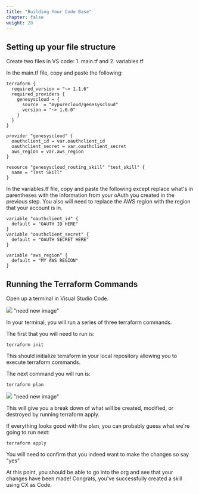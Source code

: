 ```yaml
---
title: "Building Your Code Base"
chapter: false
weight: 20
---
```


## Setting up your file structure

Create two files in VS code: 1. main.tf and 2. variables.tf

In the main.tf file, copy and paste the following: 

```
terraform {
  required_version = "~> 1.1.6"
  required_providers {
    genesyscloud = {
      source  = "mypurecloud/genesyscloud"
      version = "~> 1.0.0"
    }
  }
}

provider "genesyscloud" {
  oauthclient_id = var.oauthclient_id
  oauthclient_secret = var.oauthclient_secret
  aws_region = var.aws_region
}

resource "genesyscloud_routing_skill" "test_skill" {
  name = "Test Skill"
}

```
In the variables.tf file, copy and paste the following except replace what's in parentheses with the information from your oAuth you created in the previous step. You also will need to replace the AWS region with the region that your account is in.

```
variable "oauthclient_id" {
  default = "OAUTH ID HERE"
}
variable "oauthclient_secret" {
  default = "OAUTH SECRET HERE"
}

variable "aws_region" {
  default = "MY AWS REGION"
}
```

## Running the Terraform Commands

Open up a terminal in Visual Studio Code.

![](images/Intro_view.png) "need new image"

In your terminal, you will run a series of three terraform commands. 

The first that you will need to run is: 
```
terraform init
```
This should initialize terraform in your local repository allowing you to execute terraform commands. 

The next command you will run is: 
```
terraform plan
```
![](images/Intro_view.png) "need new image"

This will give you a break down of what will be created, modified, or destroyed by running terraform apply. 

If everything looks good with the plan, you can probably guess what we're going to run next: 
```
terraform apply
```
You will need to confirm that you indeed want to make the changes so say "yes". 

At this point, you should be able to go into the org and see that your changes have been made! Congrats, you've successfully created a skill using CX as Code.